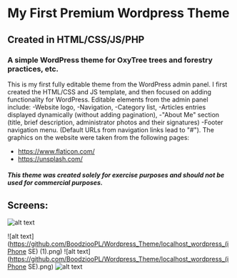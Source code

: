 # My First Premium Wordpress Theme

## Created in HTML/CSS/JS/PHP

### A simple WordPress theme for OxyTree trees and forestry practices, etc. 
This is my first fully editable theme from the WordPress admin panel. 
I first created the HTML/CSS and JS template, and then focused on adding functionality for WordPress.
Editable elements from the admin panel include: 
-Website logo, 
-Navigation, 
-Category list, 
-Articles entries displayed dynamically (without adding pagination), 
-"About Me" section (title, brief description, administrator photos and their signatures) 
-Footer navigation menu. (Default URLs from navigation links lead to "#"). 
The graphics on the website were taken from the following pages:
- https://www.flaticon.com/
- https://unsplash.com/
##### This theme was created solely for exercise purposes and should not be used for commercial purposes.


## Screens:
![alt text](https://github.com/BoodziooPL/Wordpress_Theme/FullScreenShoot.png)

![alt text](https://github.com/BoodziooPL/Wordpress_Theme/localhost_wordpress_(iPhone SE) (1).png)
![alt text](https://github.com/BoodziooPL/Wordpress_Theme/localhost_wordpress_(iPhone SE).png)
![alt text](https://github.com/BoodziooPL/Wordpress_Theme/screenshot.png)

